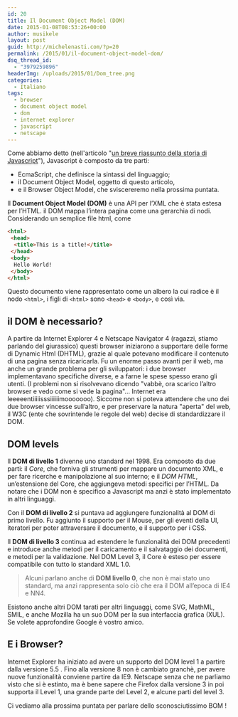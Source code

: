 ```yaml
---
id: 20
title: Il Document Object Model (DOM)
date: 2015-01-08T08:53:26+00:00
author: musikele
layout: post
guid: http://michelenasti.com/?p=20
permalink: /2015/01/il-document-object-model-dom/
dsq_thread_id:
  - "3979259896"
headerImg: /uploads/2015/01/Dom_tree.png
categories:
  - Italiano
tags:
  - browser
  - document object model
  - dom
  - internet explorer
  - javascript
  - netscape
---
```

Come abbiamo detto (nell'articolo "[un breve riassunto della storia di Javascript](http://michelenasti.com/2015/01/un-breve-riassunto-sulla-storia-di-javascript/)"), Javascript è composto da tre parti:

- EcmaScript, che definisce la sintassi del linguaggio;
- il Document Object Model, oggetto di questo articolo,
- e il Browser Object Model, che sviscereremo nella prossima puntata.

Il **Document Object Model (DOM)** è una API per l’XML che è stata estesa per l’HTML. il DOM mappa l’intera pagina come una gerarchia di nodi. Considerando un semplice file html, come

```html
<html>
 <head>
  <title>This is a title!</title>
 </head>
 <body>
  Hello World!
 </body>
</html>
```

Questo documento viene rappresentato come un albero la cui radice è il nodo `<html>`, i figli di `<html>` sono `<head>` e `<body>`, e così via.

## il DOM è necessario?

A partire da Internet Explorer 4 e Netscape Navigator 4 (ragazzi, stiamo parlando del giurassico) questi browser iniziarono a supportare delle forme di Dynamic Html (DHTML), grazie al quale potevano modificare il contenuto di una pagina senza ricaricarla. Fu un enorme passo avanti per il web, ma anche un grande problema per gli sviluppatori: i due browser implementavano specifiche diverse, e a farne le spese spesso erano gli utenti. (I problemi non si risolvevano dicendo "vabbè, ora scarico l’altro browser e vedo come si vede la pagina"... Internet era leeeeentiiiiisssiiiiiimooooooo). Siccome non si poteva attendere che uno dei due browser vincesse sull’altro, e per preservare la natura "aperta" del web, il W3C (ente che sovrintende le regole del web) decise di standardizzare il DOM.

## DOM levels

Il **DOM di livello 1** divenne uno standard nel 1998. Era composto da due parti: il _Core_, che forniva gli strumenti per mappare un documento XML, e per fare ricerche e manipolazione al suo interno; e il _DOM HTML_, un’estensione del Core, che aggiungeva metodi specifici per l’HTML. Da notare che i DOM non è specifico a Javascript ma anzi è stato implementato in altri linguaggi.

Con il **DOM di livello 2** si puntava ad aggiungere funzionalità al DOM di primo livello. Fu aggiunto il supporto per il Mouse, per gli eventi della UI, iteratori per poter attraversare il documento, e il supporto per i CSS.

Il **DOM di livello 3** continua ad estendere le funzionalità dei DOM precedenti e introduce anche metodi per il caricamento e il salvataggio dei documenti, e metodi per la validazione. Nel DOM Level 3, il Core è esteso per essere compatibile con tutto lo standard XML 1.0.

> Alcuni parlano anche di **DOM livello 0**, che non è mai stato uno standard, ma anzi rappresenta solo ciò che era il DOM all’epoca di IE4 e NN4.

Esistono anche altri DOM tarati per altri linguaggi, come SVG, MathML, SMIL, e anche Mozilla ha un suo DOM per la sua interfaccia grafica (XUL). Se volete approfondire Google è vostro amico.

## E i Browser?

Internet Explorer ha iniziato ad avere un supporto del DOM level 1 a partire dalla versione 5.5 . Fino alla versione 8 non è cambiato granchè, per avere nuove funzionalità conviene partire da IE9. Netscape senza che ne parliamo visto che si è estinto, ma è bene sapere che Firefox dalla versione 3 in poi supporta il Level 1, una grande parte del Level 2, e alcune parti del level 3.

Ci vediamo alla prossima puntata per parlare dello sconosciutissimo BOM !
